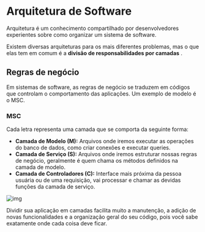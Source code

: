# Arquitetura de Software

Arquitetura é um conhecimento compartilhado por desenvolvedores experientes sobre como organizar um sistema de software.

Existem diversas arquiteturas para os mais diferentes problemas, mas o que elas tem em comum é a **divisão de responsabilidades por camadas** .

## Regras de negócio

Em sistemas de software, as regras de negócio se traduzem em códigos que controlam o comportamento das aplicações. Um exemplo de modelo é o MSC.

### MSC

Cada letra representa uma camada que se comporta da seguinte forma:

- **Camada de Modelo (M):** Arquivos onde iremos executar as operações do banco de dados, como criar conexões e executar queries.
- **Camada de Serviço (S):** Arquivos onde iremos estruturar nossas regras de negócio, geralmente é quem chama os métodos definidos na camada de modelo.
- **Camada de Controladores (C):** Interface mais próxima da pessoa usuária ou de uma requisição, vai processar e chamar as devidas funções da camada de serviço.

![img](https://s3.us-east-2.amazonaws.com/assets.app.betrybe.com/back-end/architecture/images/arquitetura_msc-680a782c342da34afeaa4b1ebafd58f3.png)

Dividir sua aplicação em camadas facilita muito a manutenção, a adição de novas funcionalidades e a organização geral do seu código, pois você sabe exatamente onde cada coisa deve ficar.